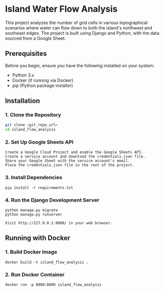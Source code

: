 # Island Water Flow Analysis

This project analyzes the number of grid cells in various topographical scenarios where water can flow down to both the island's northwest and southeast edges. The project is built using Django and Python, with the data sourced from a Google Sheet.

## Prerequisites

Before you begin, ensure you have the following installed on your system:

- Python 3.x
- Docker (if running via Docker)
- pip (Python package installer)

## Installation

### 1. Clone the Repository

```bash
git clone <git_repo_url>
cd island_flow_analysis
```

### 2. Set Up Google Sheets API
    Create a Google Cloud Project and enable the Google Sheets API.
    Create a service account and download the credentials.json file.
    Share your Google Sheet with the service account's email.
    Place the credentials.json file in the root of the project.

### 3. Install Dependencies

    pip install -r requirements.txt

### 4. Run the Django Development Server

    python manage.py migrate
    python manage.py runserver

    Visit http://127.0.0.1:8000/ in your web browser.

## Running with Docker

### 1. Build Docker Image

    docker build -t island_flow_analysis .

### 2. Run Docker Container

    docker run -p 8000:8000 island_flow_analysis